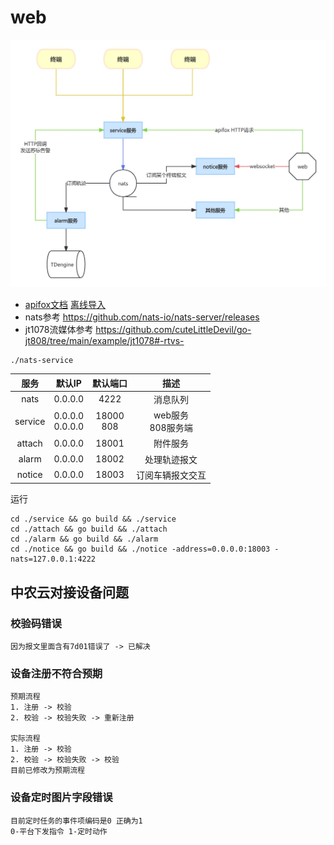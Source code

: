 # web

![架构图](./testdata/web架构图.jpg)

- [apifox文档](https://vsh9jdgg5d.apifox.cn) [离线导入](./testdata/JT808协议.apifox.json)
- nats参考 https://github.com/nats-io/nats-server/releases
- jt1078流媒体参考 https://github.com/cuteLittleDevil/go-jt808/tree/main/example/jt1078#-rtvs-

```
./nats-service
```

| 服务  |   默认IP   | 默认端口 | 描述 |
| :---:   | :-------: | :--: | :--: |
|  nats | 0.0.0.0 | 4222 | 消息队列 |
|  service | 0.0.0.0 <br/> 0.0.0.0 | 18000 <br/> 808 | web服务 <br> 808服务端 |
|  attach | 0.0.0.0 | 18001 | 附件服务 |
|  alarm | 0.0.0.0 | 18002 | 处理轨迹报文 |
|  notice | 0.0.0.0 | 18003 | 订阅车辆报文交互 |

运行
```
cd ./service && go build && ./service
cd ./attach && go build && ./attach
cd ./alarm && go build && ./alarm
cd ./notice && go build && ./notice -address=0.0.0.0:18003 -nats=127.0.0.1:4222
```

## 中农云对接设备问题

### 校验码错误
```
因为报文里面含有7d01错误了 -> 已解决
```

### 设备注册不符合预期
```
预期流程
1. 注册 -> 校验
2. 校验 -> 校验失败 -> 重新注册

实际流程
1. 注册 -> 校验
2. 校验 -> 校验失败 -> 校验
目前已修改为预期流程
```

### 设备定时图片字段错误

```
目前定时任务的事件项编码是0 正确为1
0-平台下发指令 1-定时动作
```